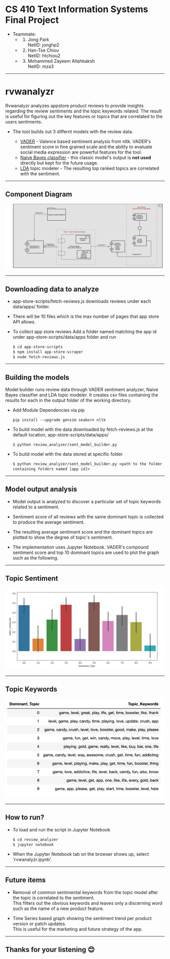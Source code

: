 # CS 410 Text Information Systems Final Project

* Teammate:
    - 1. Jong Park  
    NetID: jonghp2   
    
    - 2. Han-Tse Chiou  
    NetID: htchiou2  
    
    - 3. Mohammed Zayeem Allahbaksh  
    NetID: mza3  


---
# rvwanalyzr
Rvwanalyzr analyzes appstore product reviews to provide insights regarding the review sentiments and the topic keywords related. The result is useful for figuring out the key features or topics that are correlated to the users sentiments. 

* The tool builds out 3 differnt models with the review data.

    * [VADER](https://www.nltk.org/_modules/nltk/sentiment/vader.html) - Valence based sentiment analysis from nltk. VADER's sentiment score in fine grained scale and the ability to evaluate social media expression are powerful features for the tool.
    * [Naive Bayes classifier](https://www.nltk.org/_modules/nltk/classify/naivebayes.html) - this classic model's output is **not used** directly but kept for the future usage.
    * [LDA](https://radimrehurek.com/gensim/models/ldamodel.html) topic modeler - The resulting top ranked topics are correlated with the sentiment.
    
---
## Component Diagram
<img src ="images/reviewanalyzer_components.png" />

---
## Downloading data to analyze
* app-store-scripts/fetch-reviews.js downloads reviews under each data/apps/<app id> folder.  
* There will be 10 files which is the max number of pages that app store API allows.  

* To collect app store reviews
  Add a folder named matching the app id under app-store-scripts/data/apps folder and run
 
  ```
  $ cd app-store-scripts
  $ npm install app-store-scraper
  $ node fetch-reviews.js
  ```
 
---
## Building the models
Model builder runs review data through VADER sentiment analyzer, Naive Bayes classifier and LDA topic modeler. It creates csv files containing the results for each in the output folder of the working directory.
* Add Module Dependencies via pip

    ```
    pip install --upgrade gensim seaborn nltk
    ```
    
* To build model with the data downloaded by fetch-reviews.js at the default location, app-store-scripts/data/apps/
  ```
  $ python review_analyzer/sent_model_builder.py
  ```
* To build model with the data stored at specific folder
  ```
  $ python review_analyzer/sent_model_builder.py <path to the folder containing folders named [app id]>
  ```
---
## Model output analysis 

* Model output is analyzed to discover a particular set of topic keywords related to a sentiment.  

* Sentiment score of all reviews with the same dominant topic is collected to produce the average sentiment.
  
* The resulting average sentiment score and the dominant topics are plotted to show the degree of topic's sentiment. 
  
* The implementation uses Jupyter Notebook. VADER's compound sentiment score and top 10 dominant topics are used to plot the graph such as the following.

---
## Topic Sentiment

  <img src ="images/topic_sentiment.png" />

---
## Topic Keywords

  <img src ="images/topic_keywords.png" />

---

## How to run?

* To load and run the script in Jupyter Notebook
  ```
  $ cd review_analyzer
  $ jupyter notebook
  ```
* When the Jupyter Notebook tab on the browser shows up, select 'rvwanalyzr.ipynb'.

---
## Future items

* Removal of common sentimental keywords from the topic model after the topic is correlated to the sentiment.  
This filters out the obvious keywords and leaves only a discerning word such as the name of a new product feature.  

* Time Series based graph showing the sentiment trend per product version or patch updates.  
This is useful for the marketing and future strategy of the app.  

---
## Thanks for your listening 😊

